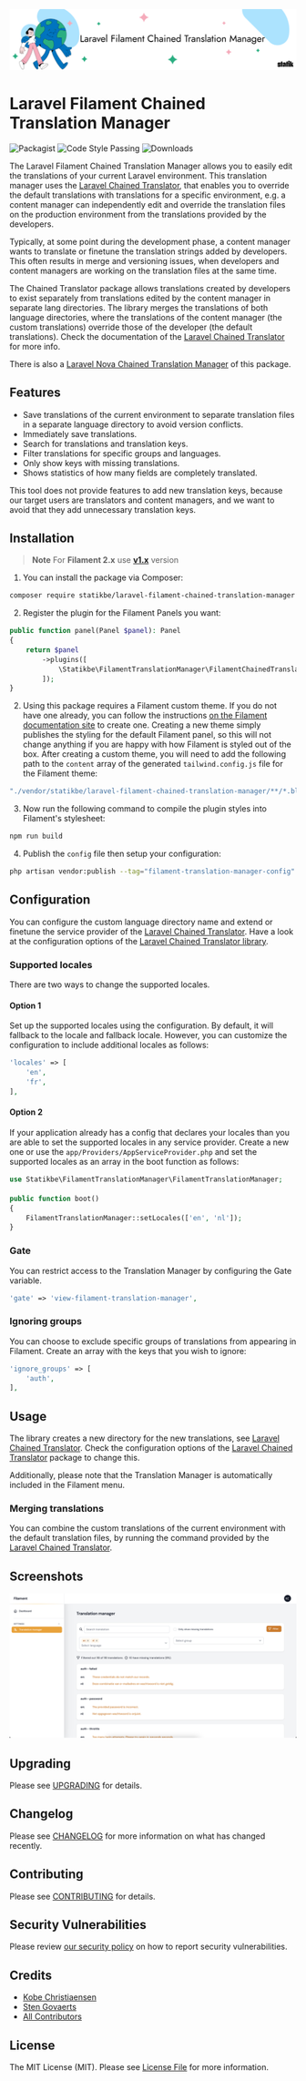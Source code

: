 ![Laravel Filament Chained Translation Manager](art/banner.png)

# Laravel Filament Chained Translation Manager

![Packagist](https://img.shields.io/packagist/v/statikbe/laravel-filament-chained-translation-manager.svg?style=for-the-badge&logo=packagist)
![Code Style Passing](https://img.shields.io/github/actions/workflow/status/statikbe/laravel-filament-chained-translation-manager/.github/workflows/fix-php-code-style-issues.yml?branch=main&style=for-the-badge&logo=github&label=code%20style)
![Downloads](https://img.shields.io/packagist/dt/statikbe/laravel-filament-chained-translation-manager.svg?style=for-the-badge)

The Laravel Filament Chained Translation Manager allows you to easily edit the translations of your current Laravel environment.
This translation manager uses the [Laravel Chained Translator](https://github.com/statikbe/laravel-chained-translator),
that enables you to override the default translations with translations for a specific environment, e.g.
a content manager can independently edit and override the translation files on the production environment from the translations provided by the developers.

Typically, at some point during the development phase, a content manager wants to translate or finetune the translation
strings added by developers. This often results in merge and versioning issues, when developers and content managers are
working on the translation files at the same time.

The Chained Translator package allows translations created by developers to exist separately from translations edited
by the content manager in separate lang directories. The library merges the translations of both language directories,
where the translations of the content manager (the custom translations) override those of the developer (the default translations).
Check the documentation of the [Laravel Chained Translator](https://github.com/statikbe/laravel-chained-translator) for more info.

There is also a [Laravel Nova Chained Translation Manager](https://github.com/statikbe/laravel-nova-chained-translation-manager) of this package.

## Features

-   Save translations of the current environment to separate translation files in a separate language directory to avoid version conflicts.
-   Immediately save translations.
-   Search for translations and translation keys.
-   Filter translations for specific groups and languages.
-   Only show keys with missing translations.
-   Shows statistics of how many fields are completely translated.

This tool does not provide features to add new translation keys, because our target users are translators and
content managers, and we want to avoid that they add unnecessary translation keys.

## Installation

> **Note**
> For **Filament 2.x** use **[v1.x](https://github.com/statikbe/laravel-filament-chained-translation-manager/releases)** version

1. You can install the package via Composer:

```bash
composer require statikbe/laravel-filament-chained-translation-manager
```

2. Register the plugin for the Filament Panels you want:

```php 
public function panel(Panel $panel): Panel
{
    return $panel
        ->plugins([
            \Statikbe\FilamentTranslationManager\FilamentChainedTranslationManagerPlugin::make(),
        ]);
}
```

2. Using this package requires a Filament custom theme. If you do not have one already, you can follow the instructions [on the Filament documentation site](https://filamentphp.com/docs/3.x/panels/themes#creating-a-custom-theme) to create one. Creating a new theme simply publishes the styling for the default Filament panel, so this will not change anything if you are happy with how Filament is styled out of the box. After creating a custom theme, you will need to add the following path to the `content` array of the generated `tailwind.config.js` file for the Filament theme:

```javascript
"./vendor/statikbe/laravel-filament-chained-translation-manager/**/*.blade.php";
```

3. Now run the following command to compile the plugin styles into Filament's stylesheet:

```bash
npm run build
```

4. Publish the `config` file then setup your configuration:

```bash
php artisan vendor:publish --tag="filament-translation-manager-config"
```

## Configuration

You can configure the custom language directory name and extend or finetune the service provider of the
[Laravel Chained Translator](https://github.com/statikbe/laravel-chained-translator). Have a look at the configuration
options of the [Laravel Chained Translator library](https://github.com/statikbe/laravel-chained-translator).

### Supported locales

There are two ways to change the supported locales.

#### Option 1

Set up the supported locales using the configuration. By default, it will fallback to the locale and fallback locale. However, you can customize the configuration to include additional locales as follows:

```php
'locales' => [
    'en',
    'fr',
],
```

#### Option 2

If your application already has a config that declares your locales than you are able to set the supported locales in any service provider.
Create a new one or use the `app/Providers/AppServiceProvider.php` and set the supported locales as an array in the boot function as follows:

```php
use Statikbe\FilamentTranslationManager\FilamentTranslationManager;

public function boot()
{
    FilamentTranslationManager::setLocales(['en', 'nl']);
}
```

### Gate

You can restrict access to the Translation Manager by configuring the Gate variable.

```php
'gate' => 'view-filament-translation-manager',
```

### Ignoring groups

You can choose to exclude specific groups of translations from appearing in Filament. Create an array with the keys that you wish to ignore:

```php
'ignore_groups' => [
    'auth',
],
```

## Usage

The library creates a new directory for the new translations, see [Laravel Chained Translator](https://github.com/statikbe/laravel-chained-translator).
Check the configuration options of the [Laravel Chained Translator](https://github.com/statikbe/laravel-chained-translator) package to change this.

Additionally, please note that the Translation Manager is automatically included in the Filament menu.

### Merging translations

You can combine the custom translations of the current environment with the default translation files,
by running the command provided by the [Laravel Chained Translator](https://github.com/statikbe/laravel-chained-translator).

## Screenshots

![Example of Laravel Filament Chained Translation Manager](art/example.png)

## Upgrading

Please see [UPGRADING](UPGRADING.md) for details.

## Changelog

Please see [CHANGELOG](CHANGELOG.md) for more information on what has changed recently.

## Contributing

Please see [CONTRIBUTING](.github/CONTRIBUTING.md) for details.

## Security Vulnerabilities

Please review [our security policy](../../security/policy) on how to report security vulnerabilities.

## Credits

-   [Kobe Christiaensen](https://github.com/Kobo-one)
-   [Sten Govaerts](https://github.com/sten)
-   [All Contributors](../../contributors)

## License

The MIT License (MIT). Please see [License File](LICENSE.md) for more information.

